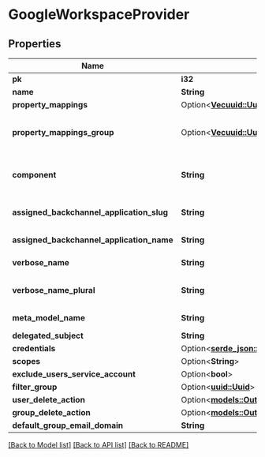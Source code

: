 # GoogleWorkspaceProvider

## Properties

Name | Type | Description | Notes
------------ | ------------- | ------------- | -------------
**pk** | **i32** |  | [readonly]
**name** | **String** |  | 
**property_mappings** | Option<[**Vec<uuid::Uuid>**](uuid::Uuid.md)> |  | [optional]
**property_mappings_group** | Option<[**Vec<uuid::Uuid>**](uuid::Uuid.md)> | Property mappings used for group creation/updating. | [optional]
**component** | **String** | Get object component so that we know how to edit the object | [readonly]
**assigned_backchannel_application_slug** | **String** | Internal application name, used in URLs. | [readonly]
**assigned_backchannel_application_name** | **String** | Application's display Name. | [readonly]
**verbose_name** | **String** | Return object's verbose_name | [readonly]
**verbose_name_plural** | **String** | Return object's plural verbose_name | [readonly]
**meta_model_name** | **String** | Return internal model name | [readonly]
**delegated_subject** | **String** |  | 
**credentials** | Option<[**serde_json::Value**](.md)> |  | 
**scopes** | Option<**String**> |  | [optional]
**exclude_users_service_account** | Option<**bool**> |  | [optional]
**filter_group** | Option<[**uuid::Uuid**](uuid::Uuid.md)> |  | [optional]
**user_delete_action** | Option<[**models::OutgoingSyncDeleteAction**](OutgoingSyncDeleteAction.md)> |  | [optional]
**group_delete_action** | Option<[**models::OutgoingSyncDeleteAction**](OutgoingSyncDeleteAction.md)> |  | [optional]
**default_group_email_domain** | **String** |  | 

[[Back to Model list]](../README.md#documentation-for-models) [[Back to API list]](../README.md#documentation-for-api-endpoints) [[Back to README]](../README.md)


